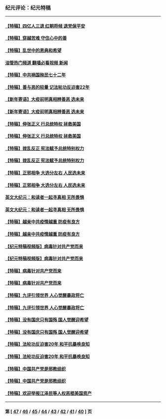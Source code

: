 ### 纪元评论：纪元特稿
---
#### [【特稿】四亿人三退 红朝将倾 退党保平安](../../pages/nsc424/n13794378.md?08290330) 
#### [【特稿】穿越苦难 守住心中的善](../../pages/nsc424/n13784979.md?08290330) 
#### [【特稿】乱世中的恩典和希望](../../pages/nsc424/n13734687.md?08290330) 
#### [油管热门频道 翻墙必看视频 新闻](ok?08290330)
#### [【特稿】中共祸国殃民七十二年](../../pages/nsc424/n13272607.md?08290330) 
#### [【特稿】善与恶的较量 记法轮功反迫害22年](../../pages/nsc424/n13086597.md?08290330) 
#### [【新年寄语】大疫前明真相辨善恶 选未来](../../pages/nsc424/n12660855.md?08290330) 
#### [【新年寄语】大疫前明真相辨善恶 选未来](../../pages/nsc424/n12660855.md?08290330) 
#### [【特稿】伸张正义 行总统特权 拯救美国](../../pages/nsc424/n12616806.md?08290330) 
#### [【特稿】伸张正义 行总统特权 拯救美国](../../pages/nsc424/n12616806.md?08290330) 
#### [【特稿】拨乱反正 宪法赋予总统特别权力](../../pages/nsc424/n12598306.md?08290330) 
#### [【特稿】拨乱反正 宪法赋予总统特别权力](../../pages/nsc424/n12598306.md?08290330) 
#### [【特稿】正邪相争 大选分左右 人民选未来](../../pages/nsc424/n12545208.md?08290330) 
#### [【特稿】正邪相争 大选分左右 人民选未来](../../pages/nsc424/n12545208.md?08290330) 
#### [英文大纪元：和读者一起寻真相 无所畏惧](../../pages/nsc424/n12542027.md?08290330) 
#### [英文大纪元：和读者一起寻真相 无所畏惧](../../pages/nsc424/n12542027.md?08290330) 
#### [【特稿】越亲中共疫情越重 防疫有良方](../../pages/nsc424/n12042989.md?08290330) 
#### [【特稿】越亲中共疫情越重 防疫有良方](../../pages/nsc424/n12042989.md?08290330) 
#### [【纪元特稿视频版】病毒针对共产党而来](../../pages/nsc424/n11977328.md?08290330) 
#### [【纪元特稿视频版】病毒针对共产党而来](../../pages/nsc424/n11977328.md?08290330) 
#### [【特稿】病毒针对共产党而来](../../pages/nsc424/n11928818.md?08290330) 
#### [【特稿】病毒针对共产党而来](../../pages/nsc424/n11928818.md?08290330) 
#### [【特稿】九评引领世界 人心觉醒暴政将亡](../../pages/nsc424/n11660496.md?08290330) 
#### [【特稿】九评引领世界 人心觉醒暴政将亡](../../pages/nsc424/n11660496.md?08290330) 
#### [【特稿】没有国庆只有国殇 国人觉醒迎希望](../../pages/nsc424/n11549354.md?08290330) 
#### [【特稿】没有国庆只有国殇 国人觉醒迎希望](../../pages/nsc424/n11549354.md?08290330) 
#### [【特稿】法轮功反迫害20年 和平抗暴唤良知](../../pages/nsc424/n11389135.md?08290330) 
#### [【特稿】法轮功反迫害20年 和平抗暴唤良知](../../pages/nsc424/n11389135.md?08290330) 
#### [【特稿】中国共产党是邪教组织](../../pages/nsc424/n11355551.md?08290330) 
#### [【特稿】中国共产党是邪教组织](../../pages/nsc424/n11355551.md?08290330) 
#### [【特稿】欢迎举报江泽民等人权恶棍美国资产](../../pages/nsc424/n11303040.md?08290330) 

---
#### 第 [ [47](./47.md?08290330) / [46](./46.md?08290330) / [45](./45.md?08290330) / [44](./44.md?08290330) / [43](./43.md?08290330) / [42](./42.md?08290330) / [41](./41.md?08290330) / [40](./40.md?08290330) ] 页
